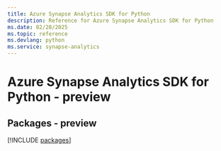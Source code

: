 ```yaml
---
title: Azure Synapse Analytics SDK for Python
description: Reference for Azure Synapse Analytics SDK for Python
ms.date: 02/28/2025
ms.topic: reference
ms.devlang: python
ms.service: synapse-analytics
---
```

# Azure Synapse Analytics SDK for Python - preview
## Packages - preview
[!INCLUDE [packages](synapse-analytics-index.md)]